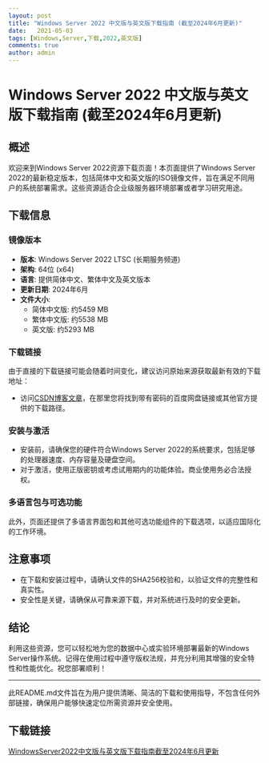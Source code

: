 ```yaml
---
layout: post
title: "Windows Server 2022 中文版与英文版下载指南 (截至2024年6月更新)"
date:   2021-05-03
tags: [Windows,Server,下载,2022,英文版]
comments: true
author: admin
---
```

# Windows Server 2022 中文版与英文版下载指南 (截至2024年6月更新)

## 概述

欢迎来到Windows Server 2022资源下载页面！本页面提供了Windows Server 2022的最新稳定版本，包括简体中文和英文版的ISO镜像文件，旨在满足不同用户的系统部署需求。这些资源适合企业级服务器环境部署或者学习研究用途。

## 下载信息

### 镜像版本

- **版本**: Windows Server 2022 LTSC (长期服务频道)
- **架构**: 64位 (x64)
- **语言**: 提供简体中文、繁体中文及英文版本
- **更新日期**: 2024年6月
- **文件大小**:
  - 简体中文版: 约5459 MB
  - 繁体中文版: 约5538 MB
  - 英文版: 约5293 MB

### 下载链接

由于直接的下载链接可能会随着时间变化，建议访问原始来源获取最新有效的下载地址：
- 访问[CSDN博客文章](https://blog.csdn.net/netgc/article/details/139867105)，在那里您将找到带有密码的百度网盘链接或其他官方提供的下载路径。
  
### 安装与激活

- 安装前，请确保您的硬件符合Windows Server 2022的系统要求，包括足够的处理器速度、内存容量及硬盘空间。
- 对于激活，使用正版密钥或考虑试用期内的功能体验。商业使用务必合法授权。

### 多语言包与可选功能

此外，页面还提供了多语言界面包和其他可选功能组件的下载选项，以适应国际化的工作环境。

## 注意事项

- 在下载和安装过程中，请确认文件的SHA256校验和，以验证文件的完整性和真实性。
- 安全性是关键，请确保从可靠来源下载，并对系统进行及时的安全更新。

## 结论

利用这些资源，您可以轻松地为您的数据中心或实验环境部署最新的Windows Server操作系统。记得在使用过程中遵守版权法规，并充分利用其增强的安全特性和性能优化。祝您部署顺利！

---

此README.md文件旨在为用户提供清晰、简洁的下载和使用指导，不包含任何外部链接，确保用户能够快速定位所需资源并安全使用。

## 下载链接

[WindowsServer2022中文版与英文版下载指南截至2024年6月更新](https://pan.quark.cn/s/ccaa0f34f38b)